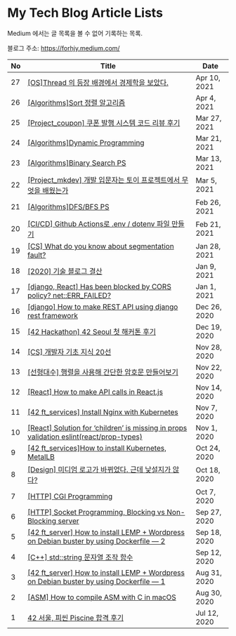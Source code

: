 # My Tech Blog Article Lists

Medium 에서는 글 목록을 볼 수 없어 기록하는 목록.

블로그 주소: https://forhjy.medium.com/

|No|Title|Date|
|--|------|---|
|27|[\[OS\]Thread 의 등장 배경에서 경제학을 보았다.](https://forhjy.medium.com/os-thread-%EC%9D%98-%EB%93%B1%EC%9E%A5-%EB%B0%B0%EA%B2%BD%EC%97%90%EC%84%9C-%EA%B2%BD%EC%A0%9C%ED%95%99%EC%9D%84-%EB%B3%B4%EC%95%98%EB%8B%A4-222f65802d8e)|Apr 10, 2021|
|26|[\[Algorithms\]Sort 정렬 알고리즘](https://forhjy.medium.com/algorithms-sort-%EC%A0%95%EB%A0%AC-%EC%95%8C%EA%B3%A0%EB%A6%AC%EC%A6%98-6ba8e3dc684)|Apr 4, 2021|
|25|[\[Project_coupon\] 쿠폰 발행 시스템 코드 리뷰 후기](https://forhjy.medium.com/project-coupon-%EC%BF%A0%ED%8F%B0-%EB%B0%9C%ED%96%89-%EC%8B%9C%EC%8A%A4%ED%85%9C-%EC%BD%94%EB%93%9C-%EB%A6%AC%EB%B7%B0-%ED%9B%84%EA%B8%B0-76cc78133cda)|Mar 27, 2021|
|24|[\[Algorithms\]Dynamic Programming](https://forhjy.medium.com/algorithms-dynamic-programming-40a6e29d15ab)|Mar 21, 2021|
|23|[\[Algorithms\]Binary Search PS](https://forhjy.medium.com/algorithms-binary-search-ps-33ed8b56423a)|Mar 13, 2021|
|22|[\[Project_mkdev\] 개발 입문자는 토이 프로젝트에서 무엇을 배웠는가](https://forhjy.medium.com/project-mkdev-%EA%B0%9C%EB%B0%9C-%EC%9E%85%EB%AC%B8%EC%9E%90%EB%8A%94-%ED%86%A0%EC%9D%B4-%ED%94%84%EB%A1%9C%EC%A0%9D%ED%8A%B8%EC%97%90%EC%84%9C-%EB%AC%B4%EC%97%87%EC%9D%84-%EB%B0%B0%EC%9B%A0%EB%8A%94%EA%B0%80-c43cf31b407)|Mar 5, 2021|
|21|[\[Algorithms\]DFS/BFS PS](https://forhjy.medium.com/algorithm-dfs-bfs-ps-c006951cbbe7)|Feb 26, 2021|
|20|[\[CI/CD\] Github Actions로 .env / dotenv 파일 만들기](https://forhjy.medium.com/ci-cd-github-actions%EB%A1%9C-env-dotenv-%ED%8C%8C%EC%9D%BC-%EB%A7%8C%EB%93%A4%EA%B8%B0-4592a6720c6d)|Feb 21, 2021|
|19|[\[CS\] What do you know about segmentation fault?](https://forhjy.medium.com/cs-what-do-you-know-about-segmentation-fault-1aca43f9d162)|Jan 28, 2021|
|18|[\[2020\] 기술 블로그 결산](https://forhjy.medium.com/2020-%EA%B8%B0%EC%88%A0-%EB%B8%94%EB%A1%9C%EA%B7%B8-%EA%B2%B0%EC%82%B0-b9fa036851a7)|Jan 9, 2021|
|17|[\[django, React\] Has been blocked by CORS policy? net::ERR_FAILED?](https://forhjy.medium.com/django-react-has-been-blocked-by-cors-policy-net-err-failed-725723b019d4)|Jan 1, 2021|
|16|[\[django\] How to make REST API using django rest framework](https://forhjy.medium.com/python3-how-to-make-rest-api-using-django-rest-framework-a573ffa63ca7)|Dec 26, 2020|
|15|[\[42 Hackathon\] 42 Seoul 첫 해커톤 후기](https://forhjy.medium.com/42-hackathon-42-seoul-%EC%B2%AB-%ED%95%B4%EC%BB%A4%ED%86%A4-%ED%9B%84%EA%B8%B0-21c8900584f)|Dec 19, 2020|
|14|[\[CS\] 개발자 기초 지식 20선](https://forhjy.medium.com/%EA%B0%9C%EB%B0%9C%EC%9E%90-%EA%B8%B0%EC%B4%88-%EC%A7%80%EC%8B%9D-20%EC%84%A0-1ef96192f189)|Nov 28, 2020|
|13|[\[선형대수\] 행렬을 사용해 간단한 암호문 만들어보기](https://forhjy.medium.com/%EC%84%A0%ED%98%95%EB%8C%80%EC%88%98-%ED%96%89%EB%A0%AC%EC%9D%84-%EC%82%AC%EC%9A%A9%ED%95%B4-%EA%B0%84%EB%8B%A8%ED%95%9C-%EC%95%94%ED%98%B8%EB%AC%B8-%EB%A7%8C%EB%93%A4%EC%96%B4%EB%B3%B4%EA%B8%B0-f894171d5f74)|Nov 22, 2020|
|12|[\[React\] How to make API calls in React.js](https://forhjy.medium.com/react-how-to-make-api-calls-in-react-js-9edb8dd4edb3)|Nov 14, 2020|
|11|[\[42 ft_services\] Install Nginx with Kubernetes](https://forhjy.medium.com/42-ft-services-install-nginx-with-kubernetes-fd22a5fcb062)|Nov 7, 2020|
|10|[\[React\] Solution for ‘children’ is missing in props validation eslint(react/prop-types)](https://forhjy.medium.com/react-solution-for-children-is-missing-in-props-validation-eslint-react-prop-types-2e11bc6043c7)|Nov 1, 2020|
|9|[\[42 ft_services\]How to install Kubernetes, MetalLB](https://forhjy.medium.com/42-ft-service-how-to-install-kubernetes-metallb-30d66f92d726)|Oct 24, 2020|
|8|[\[Design\] 미디엄 로고가 바뀌었다. 근데 낯설지가 않다?](https://forhjy.medium.com/%EB%AF%B8%EB%94%94%EC%97%84-%EB%A1%9C%EA%B3%A0%EA%B0%80-%EB%B0%94%EB%80%8C%EC%97%88%EB%8B%A4-%EA%B7%BC%EB%8D%B0-%EB%82%AF%EC%84%A4%EC%A7%80%EA%B0%80-%EC%95%8A%EB%8B%A4-7686d760a494)|Oct 18, 2020|
|7|[\[HTTP\] CGI Programming](https://forhjy.medium.com/42-webserv-cgi-programming-66d63c3b22db)|Oct 7, 2020|
|6|[\[HTTP\] Socket Programming, Blocking vs Non-Blocking server](https://forhjy.medium.com/42-webserv-socket-programming-blocking-vs-non-blocking-server-c4fdfbac32f1)|Sep 27, 2020|
|5|[\[42 ft_server\] How to install LEMP + Wordpress on Debian buster by using Dockerfile — 2](https://forhjy.medium.com/42-ft-server-how-to-install-lemp-wordpress-on-debian-buster-by-using-dockerfile-2-4042adb2ab2c)|Sep 18, 2020|
|4|[\[C++\] std::string 문자열 조작 함수](https://forhjy.medium.com/c-std-string-%EB%AC%B8%EC%9E%90%EC%97%B4-%EC%A1%B0%EC%9E%91-%ED%95%A8%EC%88%98-72a7d7dc5be7)|Sep 12, 2020|
|3|[\[42 ft_server\] How to install LEMP + Wordpress on Debian buster by using Dockerfile — 1](https://forhjy.medium.com/how-to-install-lemp-wordpress-on-debian-buster-by-using-dockerfile-1-75ddf3ede861)|Aug 31, 2020|
|2|[\[ASM\] How to compile ASM with C in macOS](https://forhjy.medium.com/how-to-compile-asm-s-with-c-c-in-macos-e2cad3193300)|Aug 30, 2020|
|1|[42 서울, 피씬 Piscine 합격 후기](https://forhjy.medium.com/42-%EC%84%9C%EC%9A%B8-%ED%94%BC%EC%94%AC-piscine-%ED%95%A9%EA%B2%A9-%ED%9B%84%EA%B8%B0-732daf988060)|Jul 12, 2020|
